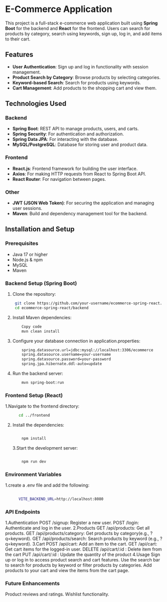 # E-Commerce Application

This project is a full-stack e-commerce web application built using **Spring Boot** for the backend and **React** for the frontend. Users can search for products by category, search using keywords, sign up, log in, and add items to their cart.

## Features

- **User Authentication**: Sign up and log in functionality with session management.
- **Product Search by Category**: Browse products by selecting categories.
- **Keyword-based Search**: Search for products using keywords.
- **Cart Management**: Add products to the shopping cart and view them.
  
## Technologies Used

### Backend
- **Spring Boot**: REST API to manage products, users, and carts.
- **Spring Security**: For authentication and authorization.
- **Spring Data JPA**: For interacting with the database.
- **MySQL/PostgreSQL**: Database for storing user and product data.

### Frontend
- **React.js**: Frontend framework for building the user interface.
- **Axios**: For making HTTP requests from React to Spring Boot API.
- **React Router**: For navigation between pages.

### Other
- **JWT (JSON Web Token)**: For securing the application and managing user sessions.
- **Maven**: Build and dependency management tool for the backend.

## Installation and Setup

### Prerequisites
- Java 17 or higher
- Node.js & npm
- MySQL
- Maven

### Backend Setup (Spring Boot)

1. Clone the repository:
   ```bash
    git clone https://github.com/your-username/ecommerce-spring-react.git
    cd ecommerce-spring-react/backend
   ```
2. Install Maven dependencies:

    ```bash
        Copy code
        mvn clean install
    ```
3. Configure your database connection in application.properties:

    ```bash
        spring.datasource.url=jdbc:mysql://localhost:3306/ecommerce
        spring.datasource.username=your-username
        spring.datasource.password=your-password
        spring.jpa.hibernate.ddl-auto=update
    ```
4. Run the backend server:

    ```bash
        mvn spring-boot:run
    ```

### Frontend Setup (React)

1.Navigate to the frontend directory:

  ```bash
        cd ../frontend
  ```
2. Install the dependencies:

    ```bash

        npm install
    ```
    3.Start the development server:

    ```bash

        npm run dev
    ```
### Environment Variables
  1.create a .env file and add the following:

  ```bash
    
        VITE_BACKEND_URL=http://localhost:8080
  ```

### API Endpoints
  1.Authentication
        POST /signup: Register a new user.
        POST /login: Authenticate and log in the user.
  2.Products
        GET /api/products: Get all products.
        GET /api/products/category: Get products by category(e.g., ?q=keyword).
        GET /api/products/search: Search products by keyword (e.g., ?q=keyword).
  3.Cart
        POST /api/cart: Add an item to the cart.
        GET /api/cart: Get cart items for the logged-in user.
        DELETE /api/cart/:id : Delete item from the cart 
        PUT /api/cart/:id : Update the quantity of the product
  4.Usage
        Sign up or log in to access product search and cart features.
        Use the search bar to search for products by keyword or filter products by categories.
        Add products to your cart and view the items from the cart page.
        
###  Future Enhancements
  Product reviews and ratings.
  Wishlist functionality.
